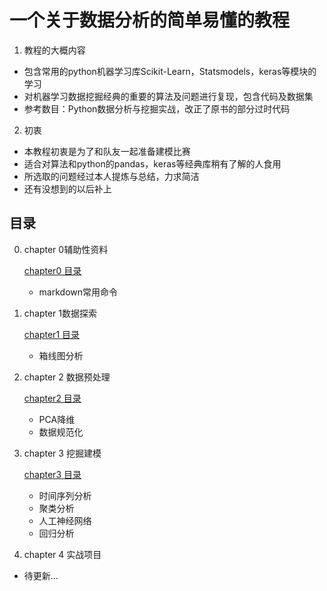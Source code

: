 # 一个关于数据分析的简单易懂的教程

1. 教程的大概内容

- 包含常用的python机器学习库Scikit-Learn，Statsmodels，keras等模块的学习
- 对机器学习数据挖掘经典的重要的算法及问题进行复现，包含代码及数据集
- 参考数目：Python数据分析与挖掘实战，改正了原书的部分过时代码

2. 初衷

- 本教程初衷是为了和队友一起准备建模比赛
- 适合对算法和python的pandas，keras等经典库稍有了解的人食用
- 所选取的问题经过本人提炼与总结，力求简洁
- 还有没想到的以后补上

## 目录

0. chapter 0辅助性资料

      [chapter0 目录](https://github.com/hj24/Data-analysis-tutorial/tree/master/chapter0)

      - markdown常用命令

1. chapter 1数据探索

   [chapter1 目录](https://github.com/hj24/Data-analysis-tutorial/tree/master/chapter1)

   - 箱线图分析

2. chapter 2 数据预处理

   [chapter2 目录](https://github.com/hj24/Data-analysis-tutorial/tree/master/chapter2)

   - PCA降维
   - 数据规范化

3. chapter 3 挖掘建模

   [chapter3 目录](https://github.com/hj24/Data-analysis-tutorial/tree/master/chapter3)

   - 时间序列分析
   - 聚类分析
   - 人工神经网络
   - 回归分析

4. chapter 4 实战项目

- 待更新...

